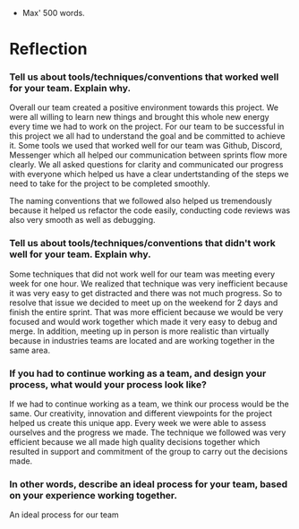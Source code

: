 * Max' 500 words.

# Reflection

### Tell us about tools/techniques/conventions that worked well for your team. Explain why.
Overall our team created a positive environment towards this project. We were all willing to learn new things and brought this whole new energy every time we had to work on the project.
For our team to be successful in this project we all had to understand the goal and be committed to achieve it.
Some tools we used that worked well for our team was Github, Discord, Messenger which all helped our communication between sprints flow more clearly. We all asked questions for clarity and communicated our progress with everyone which helped us have a clear undertstanding of the steps we need to take for the project to be completed smoothly. 

The naming conventions that we followed also helped us tremendously because it helped us refactor the code easily, conducting code reviews was also very smooth as well as debugging.

### Tell us about tools/techniques/conventions that didn't work well for your team. Explain why.
Some techniques that did not work well for our team was meeting every week for one hour. We realized that technique was very inefficient because it was very easy to get distracted and there was not much progress. So to resolve that issue we decided to meet up on the weekend for 2 days and finish the entire sprint. That was more efficient because we would be very focused and would work together which made it very easy to debug and merge. In addition, meeting up in person is more realistic than virtually because in industries teams are located and are working together in the same area. 

### If you had to continue working as a team, and design your process, what would your process look like?     
If we had to continue working as a team, we think our process would be the same. Our creativity, innovation and different viewpoints for the project helped us create this unique app. Every week we were able to assess ourselves and the progress we made. The technique we followed was very efficient because we all made high quality decisions together which resulted in support and commitment of the group to carry out the decisions made.

### In other words, describe an ideal process __for your team__, based on your experience working together.
An ideal process for our team
